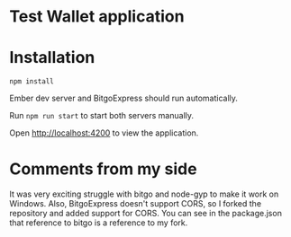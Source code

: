# Test Wallet application

# Installation

`npm install`

Ember dev server and BitgoExpress should run automatically.

Run `npm run start` to start both servers manually.

Open [http://localhost:4200](http://localhost:4200) to view the application.

# Comments from my side

It was very exciting struggle with bitgo and node-gyp to make it work on Windows. Also, BitgoExpress doesn't support CORS, so I forked the repository and added support for CORS. You can see in the package.json that reference to bitgo is a reference to my fork.